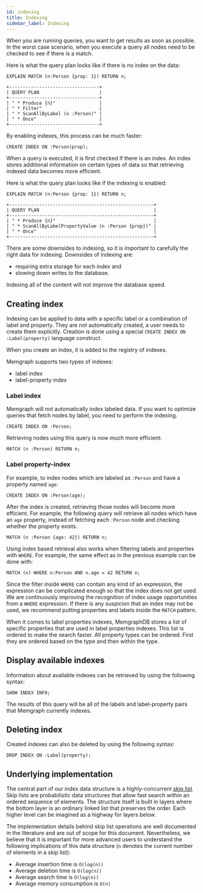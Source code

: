 ```yaml
---
id: indexing
title: Indexing
sidebar_label: Indexing
---
```


When you are running queries, you want to get results as soon as possible. In the
worst case scenario, when you execute a query all nodes need to be checked to see
if there is a match. 

Here is what the query plan looks like if there is no index on the data:

```nocopy
EXPLAIN MATCH (n:Person {prop: 1}) RETURN n;

+---------------------------------+
| QUERY PLAN                      |
+---------------------------------+
| " * Produce {n}"                |
| " * Filter"                     |
| " * ScanAllByLabel (n :Person)" |
| " * Once"                       |
+---------------------------------+
```

By enabling indexes, this process can be much faster:

```cypher
CREATE INDEX ON :Person(prop);
```

When a query is executed, it is first checked if there is an index. An
index stores additional information on certain types of data so that retrieving
indexed data becomes more efficient. 

Here is what the query plan looks like if the indexing is enabled:

```nocopy
EXPLAIN MATCH (n:Person {prop: 1}) RETURN n;

+-----------------------------------------------------+
| QUERY PLAN                                          |
+-----------------------------------------------------+
| " * Produce {n}"                                    |
| " * ScanAllByLabelPropertyValue (n :Person {prop})" |
| " * Once"                                           |
+-----------------------------------------------------+
```

There are some downsides to indexing, so it is important to carefully the right
data for indexing. Downsides of indexing are:

  * requiring extra storage for each index and
  * slowing down writes to the database.

Indexing all of the content will not improve the database speed.

## Creating index

Indexing can be applied to data with a specific label or a combination of label and
property. They are not automatically created, a user needs to create
them explicitly. Creation is done using a special
`CREATE INDEX ON :Label(property)` language construct.

When you create an index, it is added to the registry of indexes.

Memgraph supports two types of indexes:

  * label index
  * label-property index

### Label index

Memgraph will not automatically index labeled data. If you want to optimize
queries that fetch nodes by label, you need to perform the indexing.

```cypher
CREATE INDEX ON :Person;
```
Retrieving nodes using this query is now much more efficient:

```cypher
MATCH (n :Person) RETURN n;
```

### Label property-index

For example, to index nodes which are labeled as `:Person` and have a property
named `age`:

```cypher
CREATE INDEX ON :Person(age);
```

After the index is created, retrieving those nodes will become more efficient.
For example, the following query will retrieve all nodes which have an `age`
property, instead of fetching each `:Person` node and checking whether the
property exists.

```cypher
MATCH (n :Person {age: 42}) RETURN n;
```

Using index based retrieval also works when filtering labels and properties
with `WHERE`. For example, the same effect as in the previous example can be
done with:

```cypher
MATCH (n) WHERE n:Person AND n.age = 42 RETURN n;
```

Since the filter inside `WHERE` can contain any kind of an expression, the
expression can be complicated enough so that the index does not get used. We
are continuously improving the recognition of index usage opportunities from a
`WHERE` expression. If there is any suspicion that an index may not be used,
we recommend putting properties and labels inside the `MATCH` pattern.

When it comes to label properties indexes, MemgraphDB stores a list of specific
properties that are used in label properties indexes. This list is ordered to
make the search faster. All property types can be ordered. First they are
ordered based on the type and then within the type.

## Display available indexes

Information about available indexes can be retrieved by using the following
syntax:

```cypher
SHOW INDEX INFO;
```
The results of this query will be all of the labels and label-property pairs
that Memgraph currently indexes.

## Deleting index

Created indexes can also be deleted by using the following syntax:
```cypher
DROP INDEX ON :Label(property);
```

## Underlying implementation

The central part of our index data structure is a highly-concurrent [skip list](https://en.wikipedia.org/wiki/Skip_list).
Skip lists are probabilistic data structures that allow fast search within an
ordered sequence of elements. The structure itself is built in layers where the
bottom layer is an ordinary linked list that preserves the order. Each higher
level can be imagined as a highway for layers below.

The implementation details behind skip list operations are well documented
in the literature and are out of scope for this document. Nevertheless, we
believe that it is important for more advanced users to understand the following
implications of this data structure (`n` denotes the current number of elements
in a skip list):

  * Average insertion time is `O(log(n))`
  * Average deletion time is `O(log(n))`
  * Average search time is `O(log(n))`
  * Average memory consumption is `O(n)`
